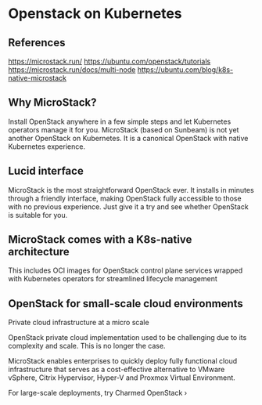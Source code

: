 # Openstack on Kubernetes

## References

<https://microstack.run/>
<https://ubuntu.com/openstack/tutorials>
<https://microstack.run/docs/multi-node>
https://ubuntu.com/blog/k8s-native-microstack

## Why MicroStack?

Install OpenStack anywhere in a few simple steps and let Kubernetes operators manage it for you. MicroStack (based on Sunbeam) is not yet another OpenStack on Kubernetes. It is a canonical OpenStack with native Kubernetes experience.

## Lucid interface

MicroStack is the most straightforward OpenStack ever. It installs in minutes through a friendly interface, making OpenStack fully accessible to those with no previous experience. Just give it a try and see whether OpenStack is suitable for you.

## MicroStack comes with a K8s-native architecture

This includes OCI images for OpenStack control plane services wrapped with Kubernetes operators for streamlined lifecycle management

## OpenStack for small-scale cloud environments

Private cloud infrastructure at a micro scale

OpenStack private cloud implementation used to be challenging due to its complexity and scale. This is no longer the case.

MicroStack enables enterprises to quickly deploy fully functional cloud infrastructure that serves as a cost-effective alternative to VMware vSphere, Citrix Hypervisor, Hyper-V and Proxmox Virtual Environment.

For large-scale deployments, try Charmed OpenStack ›
